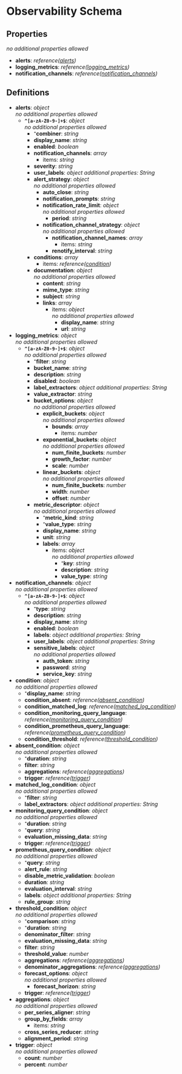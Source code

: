 # Observability Schema

<!-- markdownlint-disable MD036 -->

## Properties

*no additional properties allowed*

- **alerts**: *reference([alerts](#refs-alerts))*
- **logging_metrics**: *reference([logging_metrics](#refs-logging_metrics))*
- **notification_channels**: *reference([notification_channels](#refs-notification_channels))*

## Definitions

- **alerts**<a name="refs-alerts"></a>: *object*
  <br>*no additional properties allowed*
  - **`^[a-zA-Z0-9-]+$`**: *object*
    <br>*no additional properties allowed*
    - ⁺**combiner**: *string*
    - **display_name**: *string*
    - **enabled**: *boolean*
    - **notification_channels**: *array*
      - items: *string*
    - **severity**: *string*
    - **user_labels**: *object*
      *additional properties: String*
    - **alert_strategy**: *object*
      <br>*no additional properties allowed*
      - **auto_close**: *string*
      - **notification_prompts**: *string*
      - **notification_rate_limit**: *object*
        <br>*no additional properties allowed*
        - **period**: *string*
      - **notification_channel_strategy**: *object*
        <br>*no additional properties allowed*
        - **notification_channel_names**: *array*
          - items: *string*
        - **renotify_interval**: *string*
    - **conditions**: *array*
      - items: *reference([condition](#refs-condition))*
    - **documentation**: *object*
      <br>*no additional properties allowed*
      - **content**: *string*
      - **mime_type**: *string*
      - **subject**: *string*
      - **links**: *array*
        - items: *object*
          <br>*no additional properties allowed*
          - **display_name**: *string*
          - **url**: *string*
- **logging_metrics**<a name="refs-logging_metrics"></a>: *object*
  <br>*no additional properties allowed*
  - **`^[a-zA-Z0-9-]+$`**: *object*
    <br>*no additional properties allowed*
    - ⁺**filter**: *string*
    - **bucket_name**: *string*
    - **description**: *string*
    - **disabled**: *boolean*
    - **label_extractors**: *object*
      *additional properties: String*
    - **value_extractor**: *string*
    - **bucket_options**: *object*
      <br>*no additional properties allowed*
      - **explicit_buckets**: *object*
        <br>*no additional properties allowed*
        - **bounds**: *array*
          - items: *number*
      - **exponential_buckets**: *object*
        <br>*no additional properties allowed*
        - **num_finite_buckets**: *number*
        - **growth_factor**: *number*
        - **scale**: *number*
      - **linear_buckets**: *object*
        <br>*no additional properties allowed*
        - **num_finite_buckets**: *number*
        - **width**: *number*
        - **offset**: *number*
    - **metric_descriptor**: *object*
      <br>*no additional properties allowed*
      - ⁺**metric_kind**: *string*
      - ⁺**value_type**: *string*
      - **display_name**: *string*
      - **unit**: *string*
      - **labels**: *array*
        - items: *object*
          <br>*no additional properties allowed*
          - ⁺**key**: *string*
          - **description**: *string*
          - **value_type**: *string*
- **notification_channels**<a name="refs-notification_channels"></a>: *object*
  <br>*no additional properties allowed*
  - **`^[a-zA-Z0-9-]+$`**: *object*
    <br>*no additional properties allowed*
    - ⁺**type**: *string*
    - **description**: *string*
    - **display_name**: *string*
    - **enabled**: *boolean*
    - **labels**: *object*
      *additional properties: String*
    - **user_labels**: *object*
      *additional properties: String*
    - **sensitive_labels**: *object*
      <br>*no additional properties allowed*
      - **auth_token**: *string*
      - **password**: *string*
      - **service_key**: *string*
- **condition**<a name="refs-condition"></a>: *object*
  <br>*no additional properties allowed*
  - ⁺**display_name**: *string*
  - **condition_absent**: *reference([absent_condition](#refs-absent_condition))*
  - **condition_matched_log**: *reference([matched_log_condition](#refs-matched_log_condition))*
  - **condition_monitoring_query_language**: *reference([monitoring_query_condition](#refs-monitoring_query_condition))*
  - **condition_prometheus_query_language**: *reference([prometheus_query_condition](#refs-prometheus_query_condition))*
  - **condition_threshold**: *reference([threshold_condition](#refs-threshold_condition))*
- **absent_condition**<a name="refs-absent_condition"></a>: *object*
  <br>*no additional properties allowed*
  - ⁺**duration**: *string*
  - **filter**: *string*
  - **aggregations**: *reference([aggregations](#refs-aggregations))*
  - **trigger**: *reference([trigger](#refs-trigger))*
- **matched_log_condition**<a name="refs-matched_log_condition"></a>: *object*
  <br>*no additional properties allowed*
  - ⁺**filter**: *string*
  - **label_extractors**: *object*
    *additional properties: String*
- **monitoring_query_condition**<a name="refs-monitoring_query_condition"></a>: *object*
  <br>*no additional properties allowed*
  - ⁺**duration**: *string*
  - ⁺**query**: *string*
  - **evaluation_missing_data**: *string*
  - **trigger**: *reference([trigger](#refs-trigger))*
- **prometheus_query_condition**<a name="refs-prometheus_query_condition"></a>: *object*
  <br>*no additional properties allowed*
  - ⁺**query**: *string*
  - **alert_rule**: *string*
  - **disable_metric_validation**: *boolean*
  - **duration**: *string*
  - **evaluation_interval**: *string*
  - **labels**: *object*
    *additional properties: String*
  - **rule_group**: *string*
- **threshold_condition**<a name="refs-threshold_condition"></a>: *object*
  <br>*no additional properties allowed*
  - ⁺**comparison**: *string*
  - ⁺**duration**: *string*
  - **denominator_filter**: *string*
  - **evaluation_missing_data**: *string*
  - **filter**: *string*
  - **threshold_value**: *number*
  - **aggregations**: *reference([aggregations](#refs-aggregations))*
  - **denominator_aggregations**: *reference([aggregations](#refs-aggregations))*
  - **forecast_options**: *object*
    <br>*no additional properties allowed*
    - **forecast_horizon**: *string*
  - **trigger**: *reference([trigger](#refs-trigger))*
- **aggregations**<a name="refs-aggregations"></a>: *object*
  <br>*no additional properties allowed*
  - **per_series_aligner**: *string*
  - **group_by_fields**: *array*
    - items: *string*
  - **cross_series_reducer**: *string*
  - **alignment_period**: *string*
- **trigger**<a name="refs-trigger"></a>: *object*
  <br>*no additional properties allowed*
  - **count**: *number*
  - **percent**: *number*